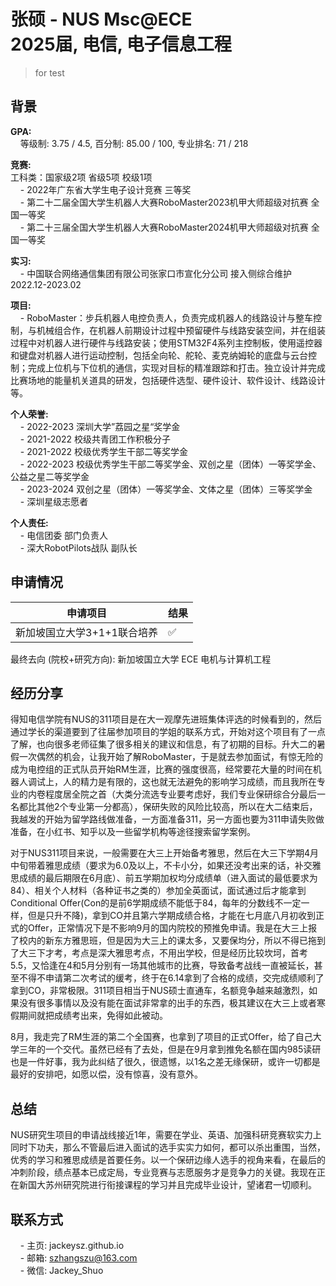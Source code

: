 # 张硕 - NUS Msc@ECE<br>2025届, 电信, 电子信息工程 
> for test<br>

## 背景
**GPA:**<br>
&nbsp;&nbsp;&nbsp;&nbsp;等级制: 3.75 / 4.5, 百分制: 85.00 / 100, 专业排名: 71 / 218

**竞赛:**<br>
工科类：国家级2项 省级5项 校级1项<br>
&nbsp;&nbsp;&nbsp;&nbsp;- 2022年广东省大学生电子设计竞赛 三等奖 <br>
&nbsp;&nbsp;&nbsp;&nbsp;- 第二十二届全国大学生机器人大赛RoboMaster2023机甲大师超级对抗赛 全国一等奖 <br>
&nbsp;&nbsp;&nbsp;&nbsp;- 第二十三届全国大学生机器人大赛RoboMaster2024机甲大师超级对抗赛 全国一等奖 <br>

**实习:**<br>
&nbsp;&nbsp;&nbsp;&nbsp;- 中国联合网络通信集团有限公司张家口市宣化分公司   接入侧综合维护  2022.12-2023.02<br>

**项目:**<br>
&nbsp;&nbsp;&nbsp;&nbsp;- RoboMaster：步兵机器人电控负责人，负责完成机器人的线路设计与整车控制，与机械组合作，在机器人前期设计过程中预留硬件与线路安装空间，并在组装过程中对机器人进行硬件与线路安装；使用STM32F4系列主控制板，使用遥控器和键盘对机器人进行运动控制，包括全向轮、舵轮、麦克纳姆轮的底盘与云台控制；完成上位机与下位机的通信，实现对目标的精准跟踪和打击。独立设计并完成比赛场地的能量机关道具的研发，包括硬件选型、硬件设计、软件设计、线路设计等。<br>

**个人荣誉:**<br>
&nbsp;&nbsp;&nbsp;&nbsp;- 2022-2023 深圳大学”荔园之星“奖学金<br>
&nbsp;&nbsp;&nbsp;&nbsp;- 2021-2022 校级共青团工作积极分子<br>
&nbsp;&nbsp;&nbsp;&nbsp;- 2021-2022 校级优秀学生干部二等奖学金<br>
&nbsp;&nbsp;&nbsp;&nbsp;- 2022-2023 校级优秀学生干部二等奖学金、双创之星（团体）一等奖学金、公益之星二等奖学金<br>
&nbsp;&nbsp;&nbsp;&nbsp;- 2023-2024 双创之星（团体）一等奖学金、文体之星（团体）三等奖学金<br>
&nbsp;&nbsp;&nbsp;&nbsp;- 深圳星级志愿者<br>

**个人责任:**<br>
&nbsp;&nbsp;&nbsp;&nbsp;- 电信团委 部门负责人<br>
&nbsp;&nbsp;&nbsp;&nbsp;- 深大RobotPilots战队 副队长<br>

## 申请情况

|  申请项目   | 结果 |
|  ----  | ----  |
| 新加坡国立大学3+1+1联合培养  | ✅ |

最终去向 (院校+研究方向): 新加坡国立大学 ECE 电机与计算机工程

## 经历分享
得知电信学院有NUS的311项目是在大一观摩先进班集体评选的时候看到的，然后通过学长的渠道要到了往届参加项目的学姐的联系方式，开始对这个项目有了一点了解，也向很多老师征集了很多相关的建议和信息，有了初期的目标。升大二的暑假一次偶然的机会，让我开始了解RoboMaster，于是就去参加面试，有惊无险的成为电控组的正式队员开始RM生涯，比赛的强度很高，经常要花大量的时间在机器人调试上，人的精力是有限的，这也就无法避免的影响学习成绩，而且我所在专业的内卷程度居全院之首（大类分流选专业要考虑好，我们专业保研综合分最后一名都比其他2个专业第一分都高），保研失败的风险比较高，所以在大二结束后，我越发的开始为留学路线做准备，一方面准备311，另一方面也要为311申请失败做准备，在小红书、知乎以及一些留学机构等途径搜索留学案例。

对于NUS311项目来说，一般需要在大三上开始备考雅思，然后在大三下学期4月中旬带着雅思成绩（要求为6.0及以上，不卡小分，如果还没考出来的话，补交雅思成绩的最后期限在6月底）、前五学期加权均分成绩单（进入面试的最低要求为84）、相关个人材料（各种证书之类的）参加全英面试，面试通过后才能拿到Conditional Offer(Con的是前6学期成绩不能低于84，每年的分数线不一定一样，但是只升不降)，拿到CO并且第六学期成绩合格，才能在七月底八月初收到正式的Offer，正常情况下是不影响9月的国内院校的预推免申请。我是在大三上报了校内的新东方雅思班，但是因为大三上的课太多，又要保均分，所以不得已拖到了大三下才考，考点是深大雅思考点，不用出学校，但是经历比较坎坷，首考5.5，又恰逢在4和5月分别有一场其他城市的比赛，导致备考战线一直被延长，甚至不得不申请第二次考试的缓考，终于在6.14拿到了合格的成绩，交完成绩顺利了拿到CO，非常极限。311项目相当于NUS硕士直通车，名额竞争越来越激烈，如果没有很多事情以及没有能在面试非常拿的出手的东西，极其建议在大三上或者寒假期间就把成绩考出来，免得如此被动。

8月，我走完了RM生涯的第二个全国赛，也拿到了项目的正式Offer，给了自己大学三年的一个交代。虽然已经有了去处，但是在9月拿到推免名额在国内985读研也是一件好事，我为此纠结了很久，很遗憾，以1名之差无缘保研，或许一切都是最好的安排吧，如愿以偿，没有惊喜，没有意外。

## 总结
NUS研究生项目的申请战线接近1年，需要在学业、英语、加强科研竞赛软实力上同时下功夫，那么不管最后进入面试的选手实实力如何，都可以杀出重围，当然，优秀的学习和雅思成绩是首要任务。以一个保研边缘人选手的视角来看，在最后的冲刺阶段，绩点基本已成定局，专业竞赛与志愿服务才是竞争力的关键。我现在正在新国大苏州研究院进行衔接课程的学习并且完成毕业设计，望诸君一切顺利。

## 联系方式
&nbsp;&nbsp;&nbsp;&nbsp;- 主页: jackeysz.github.io<br>
&nbsp;&nbsp;&nbsp;&nbsp;- 邮箱: szhangszu@163.com<br>
&nbsp;&nbsp;&nbsp;&nbsp;- 微信: Jackey_Shuo
